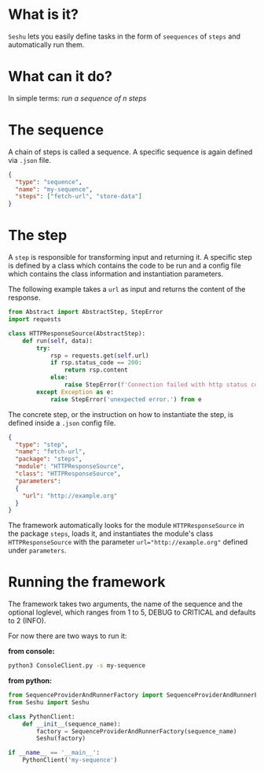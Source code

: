 # What is it?

`Seshu` lets you easily define tasks in the form of `seequences` of `steps` and automatically run them.


# What can it do?

In simple terms: *run a sequence of n steps*


# The sequence

A chain of steps is called a sequence. A specific sequence is again defined via `.json` file.

``` json
{
  "type": "sequence",
  "name": "my-sequence",
  "steps": ["fetch-url", "store-data"]
}
```


# The step

A `step` is responsible for transforming input and returning it. A specific step is defined by a class which contains the code to be run and a config file which contains the class information and instantiation parameters.

The following example takes a `url` as input and returns the content of the response.

``` python
from Abstract import AbstractStep, StepError
import requests

class HTTPResponseSource(AbstractStep):
    def run(self, data):
        try:
            rsp = requests.get(self.url)
            if rsp.status_code == 200:
                return rsp.content
            else:
                raise StepError(f'Connection failed with http status code {rsp.status_code}')
        except Exception as e:
            raise StepError('unexpected error.') from e
```

The concrete step, or the instruction on how to instantiate the step, is defined inside a `.json` config file.

``` json
{
  "type": "step",
  "name": "fetch-url",
  "package": "steps",
  "module": "HTTPResponseSource",
  "class": "HTTPResponseSource",
  "parameters":
  {
    "url": "http://example.org"
  }
}
```

The framework automatically looks for the module `HTTPResponseSource` in the package `steps`, loads it, and instantiates the module's class `HTTPResponseSource` with the parameter `url="http://example.org"` defined under `parameters`.


# Running the framework

The framework takes two arguments, the name of the sequence and the optional loglevel, which ranges from 1 to 5, DEBUG to CRITICAL and defaults to 2 (INFO).

For now there are two ways to run it:

**from console:**
``` bash
python3 ConsoleClient.py -s my-sequence
```

**from python:**
``` python
from SequenceProviderAndRunnerFactory import SequenceProviderAndRunnerFactory
from Seshu import Seshu

class PythonClient:
    def __init__(sequence_name):
        factory = SequenceProviderAndRunnerFactory(sequence_name)
        Seshu(factory)

if __name__ == '__main__':
    PythonClient('my-sequence')
```

